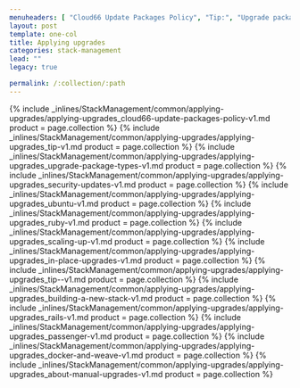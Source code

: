 ```yaml
---
menuheaders: [ "Cloud66 Update Packages Policy", "Tip:", "Upgrade package types", "Security updates", "Ubuntu", "Ruby", "Scaling up", "In-place upgrades", "Tip / Warning!", "Building a new stack", "Rails", "Passenger", "Docker and Weave", "About manual upgrades" ]
layout: post
template: one-col
title: Applying upgrades
categories: stack-management
lead: ""
legacy: true

permalink: /:collection/:path
---
```






<a href="#cloud66-update-packages-policy"></a>{% include _inlines/StackManagement/common/applying-upgrades/applying-upgrades_cloud66-update-packages-policy-v1.md  product = page.collection %}
<a href="#tip"></a>{% include _inlines/StackManagement/common/applying-upgrades/applying-upgrades_tip-v1.md  product = page.collection %}
<a href="#upgrade-package-types"></a>{% include _inlines/StackManagement/common/applying-upgrades/applying-upgrades_upgrade-package-types-v1.md  product = page.collection %}
<a href="#security-updates"></a>{% include _inlines/StackManagement/common/applying-upgrades/applying-upgrades_security-updates-v1.md  product = page.collection %}
<a href="#ubuntu"></a>{% include _inlines/StackManagement/common/applying-upgrades/applying-upgrades_ubuntu-v1.md  product = page.collection %}
<a href="#ruby"></a>{% include _inlines/StackManagement/common/applying-upgrades/applying-upgrades_ruby-v1.md  product = page.collection %}
<a href="#scaling-up"></a>{% include _inlines/StackManagement/common/applying-upgrades/applying-upgrades_scaling-up-v1.md  product = page.collection %}
<a href="#in-place-upgrades"></a>{% include _inlines/StackManagement/common/applying-upgrades/applying-upgrades_in-place-upgrades-v1.md  product = page.collection %}
<a href="#tip-warning"></a>{% include _inlines/StackManagement/common/applying-upgrades/applying-upgrades_tip--v1.md  product = page.collection %}
<a href="#building-a-new-stack"></a>{% include _inlines/StackManagement/common/applying-upgrades/applying-upgrades_building-a-new-stack-v1.md  product = page.collection %}
<a href="#rails"></a>{% include _inlines/StackManagement/common/applying-upgrades/applying-upgrades_rails-v1.md  product = page.collection %}
<a href="#passenger"></a>{% include _inlines/StackManagement/common/applying-upgrades/applying-upgrades_passenger-v1.md  product = page.collection %}
<a href="#docker-and-weave"></a>{% include _inlines/StackManagement/common/applying-upgrades/applying-upgrades_docker-and-weave-v1.md  product = page.collection %}
<a href="#about-manual-upgrades"></a>{% include _inlines/StackManagement/common/applying-upgrades/applying-upgrades_about-manual-upgrades-v1.md  product = page.collection %}